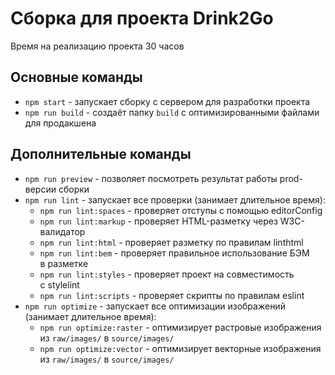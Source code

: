 # Сборка для проекта Drink2Go

Время на реализацию проекта 30 часов

## Основные команды

- `npm start` - запускает сборку с сервером для разработки проекта
- `npm run build` - создаёт папку `build` с оптимизированными файлами для продакшена

## Дополнительные команды

- `npm run preview` - позволяет посмотреть результат работы prod-версии сборки
- `npm run lint` - запускает все проверки (занимает длительное время):
  - `npm run lint:spaces` - проверяет отступы с помощью editorConfig
  - `npm run lint:markup` - проверяет HTML-разметку через W3C-валидатор
  - `npm run lint:html` - проверяет разметку по правилам linthtml
  - `npm run lint:bem` - проверяет правильное использование БЭМ в разметке
  - `npm run lint:styles` - проверяет проект на совместимость с stylelint
  - `npm run lint:scripts` - проверяет скрипты по правилам eslint
- `npm run optimize` - запускает все оптимизации изображений (занимает длительное время):
  - `npm run optimize:raster` - оптимизирует растровые изображения из `raw/images/` в `source/images/`
  - `npm run optimize:vector` - оптимизирует векторные изображения из `raw/images/` в `source/images/`
